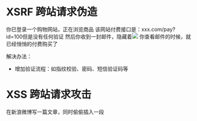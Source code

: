 # XSRF 跨站请求伪造
你已登录一个购物网站，正在浏览商品
该网站付费接口是：xxx.com/pay?id=100但是没有任何验证
然后你收到一封邮件，隐藏着<img src="xx.com/pay?id=100">
你查看邮件的时候，就已经悄悄的付费购买了

解决办法：
* 增加验证流程：如指纹校验、密码、短信验证码等

# XSS 跨站请求攻击
在新浪微博写一篇文章，同时偷偷插入一段<script>
攻击代码中，获取cookie，发送自己的服务器
发布博客，有人查看博客内容
会把查看者的cookie发送到攻击者的服务器

解决办法：
* 前端替换关键字，例如将`<`替换为&lt;，将`>`替换为&gt;
* 后端替换